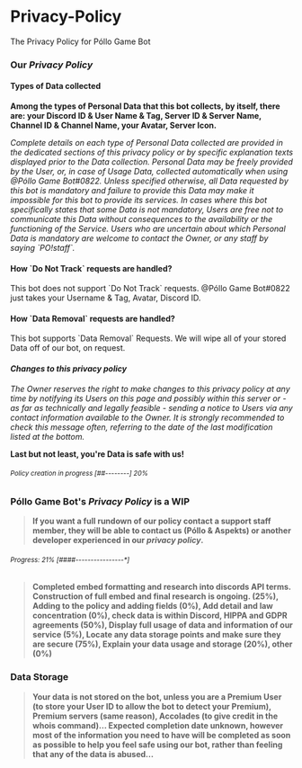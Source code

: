 # Privacy-Policy
The Privacy Policy for Póllo Game Bot

<h3><strong>Our <i>Privacy Policy</i></strong></h3>

<h4><b>Types of Data collected</h4></b>

<p><b>Among the types of Personal Data that this bot collects, by itself, there are:  your Discord ID & User Name & Tag, Server ID & Server Name, Channel ID & Channel Name, your Avatar, Server Icon.</p></b>

<p><i>Complete details on each type of Personal Data collected are provided in the dedicated sections of this privacy policy or by specific explanation texts displayed prior to the Data collection.
Personal Data may be freely provided by the User, or, in case of Usage Data, collected automatically when using @Póllo Game Bot#0822.
Unless specified otherwise, all Data requested by this bot is mandatory and failure to provide this Data may make it impossible for this bot to provide its services. In cases where this bot specifically states that some Data is not mandatory, Users are free not to communicate this Data without consequences to the availability or the functioning of the Service.
Users who are uncertain about which Personal Data is mandatory are welcome to contact the Owner, or any staff by saying `PO!staff`.</p></i>

<h4><b>How `Do Not Track` requests are handled?</b></h4>

<p>This bot does not support `Do Not Track` requests. 
@Póllo Game Bot#0822 just takes your Username & Tag, Avatar, Discord ID.</p>

<h4><b>How `Data Removal` requests are handled?</b></h4>

<p>This bot supports `Data Removal` Requests.
We will wipe all of your stored Data off of our bot, on request.</p>

<h4><b><i>Changes to this privacy policy</i></b></h4>

<p><i>The Owner reserves the right to make changes to this privacy policy at any time by notifying its Users on this page and possibly within this server or - as far as technically and legally feasible - sending a notice to Users via any contact information available to the Owner. 
It is strongly recommended to check this message often, referring to the date of the last modification listed at the bottom.</i></p>

<p><b>Last but not least, you're Data is safe with us!</b></p>



<h6><small>Policy creation in progress [##--------] 20%</small></h6>

<h3>Póllo Game Bot's <i>Privacy Policy</i> is a WIP</h3>

<blockquote>
<p><strong>If you want a full rundown of our policy contact a support staff member, they will be able to contact us (Póllo & Aspekts) or another developer experienced in our <i>privacy policy</i>.</strong></p>
</blockquote>

<h6><small>Progress: 21% [####----------------*]</small></h6>

<blockquote>
<p><strong>Completed embed formatting and research into discords API terms. Construction of full embed and final research is ongoing. (25%), Adding to the policy and adding fields (0%), Add detail and law concentration (0%), check data is within Discord, HIPPA and GDPR agreements (50%), Display full usage of data and information of our service (5%), Locate any data storage points and make sure they are secure (75%), Explain your data usage and storage (20%), other (0%)</strong></p>
</blockquote>

<h3>Data Storage</h3>

<blockquote>
<p><strong>Your data is not stored on the bot, unless you are a Premium User (to store your User ID to allow the bot to detect your Premium), Premium servers (same reason), Accolades (to give credit in the whois command)...
Expected completion date unknown, however most of the information you need to have will be completed as soon as possible to help you feel safe using our bot, rather than feeling that any of the data is abused...</strong></p>
</blockquote>
